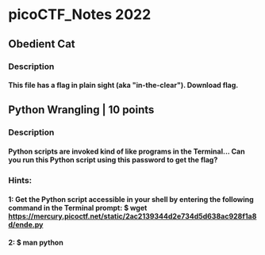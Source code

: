 # picoCTF_Notes 2022


## Obedient Cat

### Description

#### This file has a flag in plain sight (aka "in-the-clear"). Download flag.




## Python Wrangling | 10 points


### Description

#### Python scripts are invoked kind of like programs in the Terminal... Can you run this Python script using this password to get the flag?

### Hints:

#### 1: Get the Python script accessible in your shell by entering the following command in the Terminal prompt: $ wget https://mercury.picoctf.net/static/2ac2139344d2e734d5d638ac928f1a8d/ende.py

#### 2: $ man python
